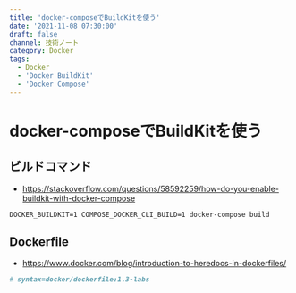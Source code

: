 ```yaml
---
title: 'docker-composeでBuildKitを使う'
date: '2021-11-08 07:30:00'
draft: false
channel: 技術ノート
category: Docker
tags:
  - Docker
  - 'Docker BuildKit'
  - 'Docker Compose'
---
```

# docker-composeでBuildKitを使う

## ビルドコマンド
- <https://stackoverflow.com/questions/58592259/how-do-you-enable-buildkit-with-docker-compose>

```shell
DOCKER_BUILDKIT=1 COMPOSE_DOCKER_CLI_BUILD=1 docker-compose build
```

## Dockerfile
- <https://www.docker.com/blog/introduction-to-heredocs-in-dockerfiles/>

```dockerfile
# syntax=docker/dockerfile:1.3-labs
```
